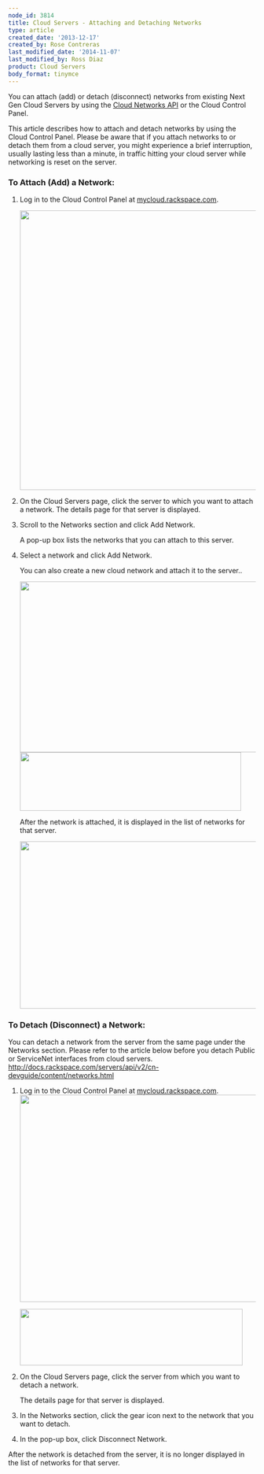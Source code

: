 ```yaml
---
node_id: 3814
title: Cloud Servers - Attaching and Detaching Networks
type: article
created_date: '2013-12-17'
created_by: Rose Contreras
last_modified_date: '2014-11-07'
last_modified_by: Ross Diaz
product: Cloud Servers
body_format: tinymce
---
```


You can attach (add) or detach (disconnect) networks from existing Next
Gen Cloud Servers by using the [Cloud Networks
API](http://docs.rackspace.com/servers/api/v2/cn-devguide/content/api_virt_interfaces.html)
or the Cloud Control Panel.

This article describes how to attach and detach networks by using the
Cloud Control Panel. Please be aware that if you attach networks to or
detach them from a cloud server, you might experience a brief
interruption, usually lasting less than a minute, in traffic hitting
your cloud server while networking is reset on the server.

### To Attach (Add) a Network:

1.  Log in to the Cloud Control Panel at
    [mycloud.rackspace.com](http://mycloud.rackspace.com).

    <img src="https://8026b2e3760e2433679c-fffceaebb8c6ee053c935e8915a3fbe7.ssl.cf2.rackcdn.com/field/image/attach-2.png" width="700" height="568" />

2.  On the Cloud Servers page, click the server to which  you want to
    attach a network. The details page for that server is displayed.


3.  Scroll to the Networks section and click Add Network.

    A pop-up box lists the networks that you can attach to this
    server.


4.  Select a network and click Add Network.

    You can also create a new cloud network and attach it to the
    server..

    <img src="https://8026b2e3760e2433679c-fffceaebb8c6ee053c935e8915a3fbe7.ssl.cf2.rackcdn.com/field/image/attach-3.png" width="700" height="347" />

    <img src="https://8026b2e3760e2433679c-fffceaebb8c6ee053c935e8915a3fbe7.ssl.cf2.rackcdn.com/field/image/attach-4.png" width="450" height="119" />

    After the network is attached, it is displayed in the list of
    networks for that server.

    <img src="https://8026b2e3760e2433679c-fffceaebb8c6ee053c935e8915a3fbe7.ssl.cf2.rackcdn.com/field/image/attach-5.png" width="700" height="340" />

### To Detach (Disconnect) a Network:

You can detach a network from the server from the same page under the
Networks section. Please refer to the article below before you detach
Public or ServiceNet interfaces from cloud servers.
<http://docs.rackspace.com/servers/api/v2/cn-devguide/content/networks.html>

1.  Log in to the Cloud Control Panel at
    [mycloud.rackspace.com](http://mycloud.rackspace.com).
    <img src="https://8026b2e3760e2433679c-fffceaebb8c6ee053c935e8915a3fbe7.ssl.cf2.rackcdn.com/field/image/attach-6.png" width="702" height="421" />


    <img src="https://8026b2e3760e2433679c-fffceaebb8c6ee053c935e8915a3fbe7.ssl.cf2.rackcdn.com/field/image/attach-7.png" width="453" height="115" />

2.  On the Cloud Servers page, click the server from which you want to
    detach a network.

    The details page for that server is displayed.

3.  In the Networks section, click the gear icon next to the network
    that you want to detach.


4.  In the pop-up box, click Disconnect Network.

After the network is detached from the server, it is no longer displayed
in the list of networks for that server.





